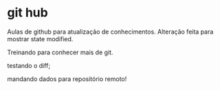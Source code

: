 # git hub
Aulas de github para atualização de conhecimentos.
Alteração feita para mostrar state modified.

Treinando para conhecer mais de git.

testando o diff;


mandando dados para repositório remoto!
